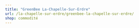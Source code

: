 ```yaml
---
title: "GreenBee La-Chapelle-Sur-Erdre"
url: /la-chapelle-sur-erdre/greenbee-la-chapelle-sur-erdre/
shop: commodité
---
```

